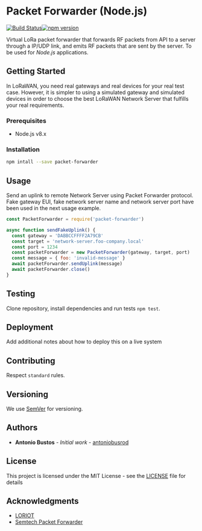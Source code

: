 # Packet Forwarder (Node.js)

[![Build Status](https://travis-ci.org/antoniobusrod/packet-forwarder.svg?branch=master)](https://travis-ci.org/antoniobusrod/packet-forwarder)[![npm version](https://badge.fury.io/js/packet-forwarder.svg)](https://badge.fury.io/js/packet-forwarder)

Virtual LoRa packet forwarder that forwards RF packets from API to a server through a IP/UDP link, and emits RF packets that are sent by the server. To be used for _Node.js_ applications.

## Getting Started

In LoRaWAN, you need real gateways and real devices for your real test case.
However, it is simpler to using a simulated gateway and simulated devices in order to choose the best LoRaWAN Network Server that fulfills your real requirements.

### Prerequisites

- Node.js v8.x


### Installation

```sh
npm intall --save packet-forwarder
```


## Usage

Send an uplink to remote Network Server using Packet Forwarder protocol. Fake gateway EUI, fake network server name and network server port have been used in the next usage example.

```javascript
const PacketForwarder = require('packet-forwarder')

async function sendFakeUplink() {
  const gateway = 'DABBCCFFFF2A79CB'
  const target = 'network-server.foo-company.local'
  const port = 1234
  const packetForwarder = new PacketForwarder(gateway, target, port)
  const message = { foo: 'invalid-message' }
  await packetForwarder.sendUplink(message)
  await packetForwarder.close()
}

```

## Testing

Clone repository, install dependencies and run tests `npm test`.


## Deployment

Add additional notes about how to deploy this on a live system


## Contributing

Respect `standard` rules.


## Versioning

We use [SemVer](http://semver.org/) for versioning.

## Authors

* **Antonio Bustos** - *Initial work* - [antoniobusrod](https://github.com/antoniobusrod)


## License

This project is licensed under the MIT License - see the [LICENSE](LICENSE) file for details


## Acknowledgments

* [LORIOT](https://loriot.io)
* [Semtech Packet Forwarder](https://github.com/Lora-net/packet_forwarder)

